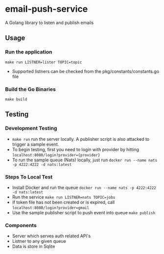 # email-push-service
A Golang library to listen and publish emails

## Usage

### Run the application
```
make run LISTNER=lister TOPIC=topic
```
- Supported listners can be checked from the pkg/constants/constants.go file 
### Build the Go Binaries
```
make build
```

## Testing

### Development Testing
- `make run` run the server locally. A publisher script is also attacked to trigger a sample event. 
- To begin testing, first you need to login with provider by hitting `localhost:8080/login?provider={provider}`
- To run the sample queue (Nats) locally, just run `docker run --name nats -p 4222:4222 -d nats:latest`

### Steps To Local Test

- Install Docker and run the queue `docker run --name nats -p 4222:4222 -d nats:latest`
- Run the service `make run LISTNER=nats TOPIC=jobs`
- If token file has not been created or is expired, call `localhost:8080/login?provider=gmail`
- Use the sample publisher script to push event into queue `make publish`

### Components
- Server which serves auth related API's
- Listner to any given queue
- Data is store in Sqlite
